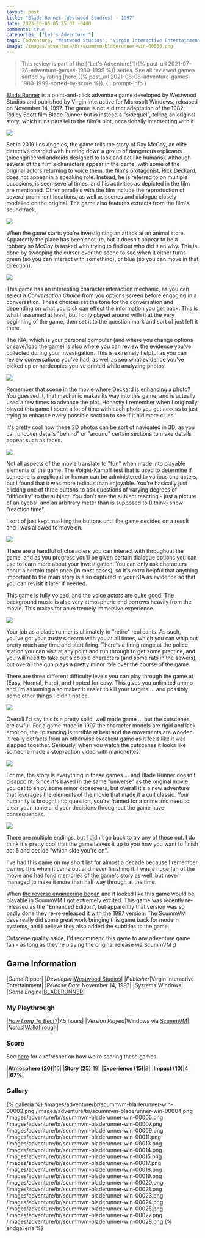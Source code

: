 ```yaml
---
layout: post
title: "Blade Runner (Westwood Studios) - 1997"
date: 2023-10-05 05:25:07 -0400
comments: true
categories: ["Let's Adventure!"]
tags: [adventure, "Westwood Studios", "Virgin Interactive Entertainment"]
image: /images/adventure/br/scummvm-bladerunner-win-00000.png
---
```

> This review is part of the ["Let's Adventure!"]({% post_url 2021-07-28-adventure-games-1980-1999 %}) series. See all reviewed games sorted by rating [here]({% post_url 2021-08-08-adventure-games-1980-1999-sorted-by-score %}).
{: .prompt-info }

[Blade Runner](https://en.wikipedia.org/wiki/Blade_Runner_(1997_video_game)) is a point-and-click adventure game developed by Westwood Studios and published by Virgin Interactive for Microsoft Windows, released on November 14, 1997. The game is not a direct adaptation of the 1982 Ridley Scott film Blade Runner but is instead a "sidequel", telling an original story, which runs parallel to the film's plot, occasionally intersecting with it.

![](/images/adventure/br/scummvm-bladerunner-win-00001.png)

Set in 2019 Los Angeles, the game tells the story of Ray McCoy, an elite detective charged with hunting down a group of dangerous replicants (bioengineered androids designed to look and act like humans). Although several of the film's characters appear in the game, with some of the original actors returning to voice them, the film's protagonist, Rick Deckard, does not appear in a speaking role. Instead, he is referred to on multiple occasions, is seen several times, and his activities as depicted in the film are mentioned. Other parallels with the film include the reproduction of several prominent locations, as well as scenes and dialogue closely modelled on the original. The game also features extracts from the film's soundtrack.

![](/images/adventure/br/scummvm-bladerunner-win-00016.png)

When the game starts you're investigating an attack at an animal store. Apparently the place has been shot up, but it doesn't appear to be a robbery so McCoy is tasked with trying to find out who did it an why. This is done by sweeping the cursor over the scene to see when it either turns green (so you can interact with something), or blue (so you can move in that direction).

![](/images/adventure/br/scummvm-bladerunner-win-00008.png)

This game has an interesting character interaction mechanic, as you can select a _Conversation Choice_ from you options screen before engaging in a conversation. These choices set the tone for the conversation and depending on what you pick can effect the information you get back. This is what I assumed at least, but I only played around with it at the very beginning of the game, then set it to the question mark and sort of just left it there.

The KIA, which is your personal computer (and where you change options or save/load the game) is also where you can review the evidence you've collected during your investigation. This is extremely helpful as you can review conversations you've had, as well as see what evidence you've picked up or hardcopies you've printed while analyzing photos.

![](/images/adventure/br/scummvm-bladerunner-win-00012.png)

Remember that [scene in the movie where Deckard is enhancing a photo?](https://www.youtube.com/watch?v=qHepKd38pr0) You guessed it, that mechanic makes its way into this game, and is actually used a few times to advance the plot. Honestly I remember when I originally played this game I spent a lot of time with each photo you get access to just trying to enhance every possible section to see if it hid more clues.

It's pretty cool how these 2D photos can be sort of navigated in 3D, as you can uncover details "behind" or "around" certain sections to make details appear such as faces.

![](/images/adventure/br/scummvm-bladerunner-win-00010.png)

Not all aspects of the movie translate to "fun" when made into playable elements of the game. The Voight-Kampff test that is used to determine if someone is a replicant or human can be administered to various characters, but I found that it was more tedious than enjoyable. You're basically just clicking one of three buttons to ask questions of varying degrees of "difficulty" to the subject. You don't see the subject reacting - just a picture of an eyeball and an arbitrary meter than is supposed to (I think) show "reaction time".

I sort of just kept mashing the buttons until the game decided on a result and I was allowed to move on.

![](/images/adventure/br/scummvm-bladerunner-win-00022.png)

There are a handful of characters you can interact with throughout the game, and as you progress you'll be given certain dialogue options you can use to learn more about your investigation. You can only ask characters about a certain topic once (in most cases), so it's extra helpful that anything important to the main story is also captured in your KIA as evidence so that you can revisit it later if needed.

This game is fully voiced, and the voice actors are quite good. The background music is also very atmospheric and borrows heavily from the movie. This makes for an extremely immersive experience.

![](/images/adventure/br/scummvm-bladerunner-win-00006.png)

Your job as a blade runner is ultimately to "retire" replicants. As such, you've got your trusty sidearm with you at all times, which you can whip out pretty much any time and start firing. There's a firing range at the police station you can visit at any point and run through to get some practice, and you will need to take out a couple characters (and some rats in the sewers), but overall the gun plays a pretty minor role over the course of the game.

There are three different difficulty levels you can play through the game at (Easy, Normal, Hard), and I opted for easy. This gives you unlimited ammo and I'm assuming also makez it easier to kill your targets ... and possibly some other things I didn't notice.

![](/images/adventure/br/scummvm-bladerunner-win-00002.png)

Overall I'd say this is a pretty solid, well made game ... but the cutscenes are awful. For a game made in 1997 the character models are rigid and lack emotion, the lip syncing is terrible at best and the movements are wooden. It really detracts from an otherwise excellent game as it feels like it was slapped together. Seriously, when you watch the cutscenes it looks like someone made a stop-action video with marionettes.

![](/images/adventure/br/scummvm-bladerunner-win-00026.png)

For me, the story is everything in these games ... and Blade Runner doesn't disappoint. Since it's based in the same "universe" as the original movie you get to enjoy some minor crossovers, but overall it's a new adventure that leverages the elements of the movie that made it a cult classic. Your humanity is brought into question, you're framed for a crime and need to clear your name and your decisions throughout the game have consequences.

![](/images/adventure/br/scummvm-bladerunner-win-00029.png)

There are multiple endings, but I didn't go back to try any of these out. I do think it's pretty cool that the game leaves it up to you how you want to finish act 5 and decide "which side you're on".

I've had this game on my short list for almost a decade because I remember owning this when it came out and never finishing it. I was a huge fan of the movie and had fond memories of the game's story as well, but never managed to make it more than half way through at the time.

When [the reverse engineering began](https://www.vice.com/en/article/xwnmjq/dedicated-fans-spent-8-years-making-the-1997-blade-runner-game-run-on-a-modern-pc) and it looked like this game would be playable in ScummVM I got extremely excited. This game was recently re-released as the "Enhanced Edition", but apparently that version was so badly done they [re-re-released it with the 1997 version](https://www.ign.com/articles/blade-runner-enhanced-edition-unpopular-adds-original-1997-version). The ScummVM devs really did some great work bringing this game back for modern systems, and I believe they also added the subtitles to the game.

Cutscene quality aside, I'd recommend this game to any adventure game fan - as long as they're playing the original release via ScummVM ;)

## Game Information

|*Game*|Ripper|
|*Developer*|[Westwood Studios](https://en.wikipedia.org/wiki/Westwood_Studios)|
|*Publisher*|Virgin Interactive Entertainment|
|*Release Date*|November 14, 1997|
|*Systems*|Windows|
|*Game Engine*|[BLADERUNNER](https://wiki.scummvm.org/index.php?title=Bladerunner)|

### My Playthrough

|[*How Long To Beat?*](https://howlongtobeat.com/game/1121)|7.5 hours|
|*Version Played*|Windows via [ScummVM](https://www.scummvm.org/)|
|*Notes*|[Walkthrough](http://www.gameboomers.com/wtcheats/pcBb/BladeRun1.htm)|

### Score

See [here](https://www.alexbevi.com/blog/2021/07/28/adventure-games-1980-1999/#scoring) for a refresher on how we're scoring these games.

|**Atmosphere (20)**|16|
|**Story (25)**|19|
|**Experience (15)**|8|
|**Impact (10)**|4|
||**67%**|

### Gallery

{% galleria %}
/images/adventure/br/scummvm-bladerunner-win-00003.png
/images/adventure/br/scummvm-bladerunner-win-00004.png
/images/adventure/br/scummvm-bladerunner-win-00005.png
/images/adventure/br/scummvm-bladerunner-win-00007.png
/images/adventure/br/scummvm-bladerunner-win-00009.png
/images/adventure/br/scummvm-bladerunner-win-00011.png
/images/adventure/br/scummvm-bladerunner-win-00013.png
/images/adventure/br/scummvm-bladerunner-win-00014.png
/images/adventure/br/scummvm-bladerunner-win-00015.png
/images/adventure/br/scummvm-bladerunner-win-00017.png
/images/adventure/br/scummvm-bladerunner-win-00018.png
/images/adventure/br/scummvm-bladerunner-win-00019.png
/images/adventure/br/scummvm-bladerunner-win-00020.png
/images/adventure/br/scummvm-bladerunner-win-00021.png
/images/adventure/br/scummvm-bladerunner-win-00023.png
/images/adventure/br/scummvm-bladerunner-win-00024.png
/images/adventure/br/scummvm-bladerunner-win-00025.png
/images/adventure/br/scummvm-bladerunner-win-00027.png
/images/adventure/br/scummvm-bladerunner-win-00028.png
{% endgalleria %}